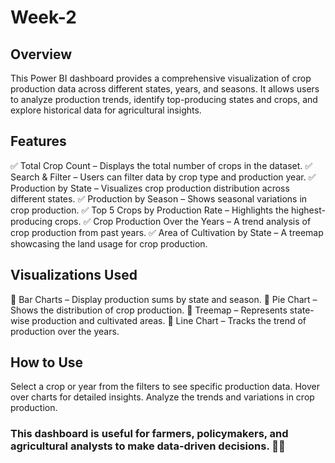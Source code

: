 # Week-2
## Overview
This Power BI dashboard provides a comprehensive visualization of crop production data across different states, years, and seasons. It allows users to analyze production trends, identify top-producing states and crops, and explore historical data for agricultural insights.
## Features 
✅ Total Crop Count – Displays the total number of crops in the dataset.
✅ Search & Filter – Users can filter data by crop type and production year.
✅ Production by State – Visualizes crop production distribution across different states.
✅ Production by Season – Shows seasonal variations in crop production.
✅ Top 5 Crops by Production Rate – Highlights the highest-producing crops.
✅ Crop Production Over the Years – A trend analysis of crop production from past years.
✅ Area of Cultivation by State – A treemap showcasing the land usage for crop production.
## Visualizations Used
📌 Bar Charts – Display production sums by state and season.
📌 Pie Chart – Shows the distribution of crop production.
📌 Treemap – Represents state-wise production and cultivated areas.
📌 Line Chart – Tracks the trend of production over the years.
## How to Use
Select a crop or year from the filters to see specific production data.
Hover over charts for detailed insights.
Analyze the trends and variations in crop production.
### This dashboard is useful for farmers, policymakers, and agricultural analysts to make data-driven decisions. 🚜🌱
